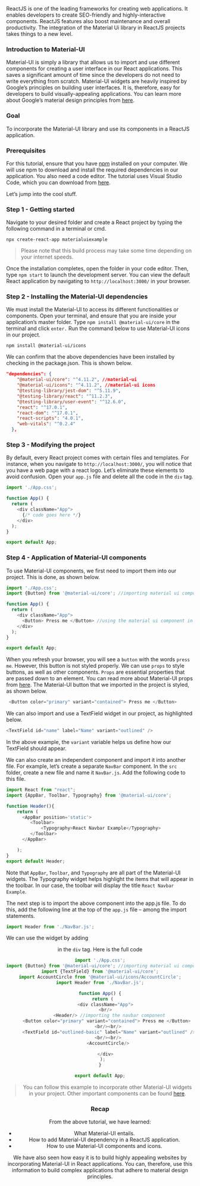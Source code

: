 ReactJS is one of the leading frameworks for creating web applications. It enables developers to create SEO-friendly and highly-interactive components. ReactJS features also boost maintenance and overall productivity. The integration of the Material Ui library in ReactJS projects takes things to a new level.

### Introduction to Material-UI
Material-UI is simply a library that allows us to import and use different components for creating a user interface in our React applications. This saves a significant amount of time since the developers do not need to write everything from scratch. Material-UI widgets are heavily inspired by Google’s principles on building user interfaces.  It is, therefore, easy for developers to build visually-appealing applications. You can learn more about Google’s material design principles from [here](https://material.io/design/introduction#principles).

### Goal
To incorporate the Material-UI library and use its components in a ReactJS application.

### Prerequisites
For this tutorial, ensure that you have [npm](https://www.npmjs.com/) installed on your computer. We will use npm to download and install the required dependencies in our application. You also need a code editor. The tutorial uses Visual Studio Code, which you can download from [here](https://code.visualstudio.com/).

Let’s jump into the cool stuff.

### Step 1 - Getting started
Navigate to your desired folder and create a React project by typing the following command in a terminal or cmd.

```
npx create-react-app materialuiexample
```

> Please note that this build process may take some time depending on your internet speeds.

Once the installation completes, open the folder in your code editor. Then, type `npm start` to launch the development server. You can view the default React application by navigating to `http://localhost:3000/` in your browser.

### Step 2 - Installing the Material-UI dependencies
We must install the Material-UI to access its different functionalities or components. 
Open your terminal, and ensure that you are inside your application’s master folder. 
Type `npm install @material-ui/core` in the terminal and click `enter.` 
Run the command below to use Material-UI icons in our project.

```
npm install @material-ui/icons
```

We can confirm that the above dependencies have been installed by checking in the package.json. This is shown below.

```JSON
"dependencies": {
    "@material-ui/core": "^4.11.2", //material-ui
    "@material-ui/icons": "^4.11.2", //material-ui icons
    "@testing-library/jest-dom": "^5.11.9",
    "@testing-library/react": "^11.2.3",
    "@testing-library/user-event": "^12.6.0",
    "react": "^17.0.1",
    "react-dom": "^17.0.1",
    "react-scripts": "4.0.1",
    "web-vitals": "^0.2.4"
  },
```

### Step 3 - Modifying the project
By default, every React project comes with certain files and templates. For instance, when you navigate to `http://localhost:3000/`, you will notice that you have a web page with a react logo. Let’s eliminate these elements to avoid confusion.
Open your `app.js` file and delete all the code in the `div` tag.

```javascript
import './App.css';

function App() {
  return (
    <div className="App">
      {/* code goes here */}
    </div>
  );
}

export default App;
```

### Step 4 - Application of Material-UI components
To use Material-UI components, we first need to import them into our project. This is done, as shown below.

```javascript
import './App.css';
import {Button} from '@material-ui/core'; //importing material ui component

function App() {
  return (
    <div className="App">
      <Button> Press me </Button> //using the material ui component in our project
    </div>
  );
}

export default App;
```

When you refresh your browser, you will see a `button` with the words `press me`. However, this button is not styled properly. 
We can use `props` to style buttons, as well as other components. `Props` are essential properties that are passed down to an element. You can read more about Material-UI props from [here]( https://material-ui.com/api/).
The Material-UI button that we imported in the project is styled, as shown below.

```javascript
 <Button color="primary" variant="contained"> Press me </Button> 
```
We can also import and use a TextField widget in our project, as highlighted below.

```javascript
<TextField id="name" label="Name" variant="outlined" />
```
In the above example, the `variant` variable helps us define how our TextField should appear.

We can also create an independent component and import it into another file. For example, let’s create a separate `NavBar` component.
In the `src` folder, create a new file and name it `NavBar.js`. Add the following code to this file.

```javascript
import React from "react";
import {AppBar, Toolbar, Typography} from '@material-ui/core';

function Header(){
    return (
      <AppBar position='static'>
         <Toolbar>
             <Typography>React Navbar Example</Typography>
         </Toolbar>
      </AppBar>

    );
}
export default Header;
```

Note that `AppBar`, `Toolbar`, and `Typography` are all part of the Material-UI widgets. The Typography widget helps highlight the items that will appear in the toolbar. In our case, the toolbar will display the title `React Navbar Example`.

The next step is to import the above component into the app.js file. To do this, add the following line at the top of the `app.js` file – among the import statements.

```javascript
import Header from './NavBar.js';
```

We can use the widget by adding <Header/> in the `div` tag.
Here is the full code

```javascript
import './App.css';
import {Button} from '@material-ui/core'; //importing material ui component
import {TextField} from '@material-ui/core';
import AccountCircle from '@material-ui/icons/AccountCircle';
import Header from './NavBar.js';

function App() {
  return (
    <div className="App">
    <br/>
       <Header/> //importing the navbar component
      <Button color="primary" variant="contained"> Press me </Button> 
      <br/><br/>
      <TextField id="outlined-basic" label="Name" variant="outlined" />
      <br/><br/>
      <AccountCircle/>

    </div>
  );
}

export default App;
```

> You can follow this example to incorporate other Material-UI widgets in your project. Other important components can be found [here](https://material-ui.com/components/).

### Recap
From the above tutorial, we have learned:

- What Material-UI entails.
- How to add Material-UI dependency in a ReactJS application.
- How to use Material-UI components and icons. 

We have also seen how easy it is to build highly appealing websites by incorporating Material-UI in React applications. You can, therefore, use this information to build complex applications that adhere to material design principles.
